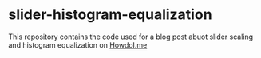 # slider-histogram-equalization

This repository contains the code used for a blog post abuot slider scaling and histogram 
equalization on [HowdoI.me](http://howdoi.me/blog/slider-scaling.html)
